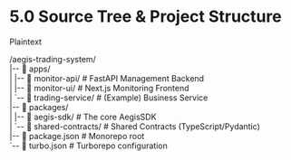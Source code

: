 # **5.0 Source Tree & Project Structure**

Plaintext

/aegis-trading-system/  
|-- 📂 apps/  
|   |-- 📂 monitor-api/        \# FastAPI Management Backend  
|   |-- 📂 monitor-ui/         \# Next.js Monitoring Frontend  
|   \`-- 📂 trading-service/    \# (Example) Business Service  
|-- 📂 packages/  
|   |-- 📂 aegis-sdk/          \# The core AegisSDK  
|   \`-- 📂 shared-contracts/   \# Shared Contracts (TypeScript/Pydantic)  
|-- 📄 package.json            \# Monorepo root  
\`-- 📄 turbo.json              \# Turborepo configuration
